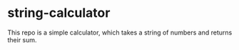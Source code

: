 # string-calculator
This repo is a simple calculator, which takes a string of numbers and returns their sum.
